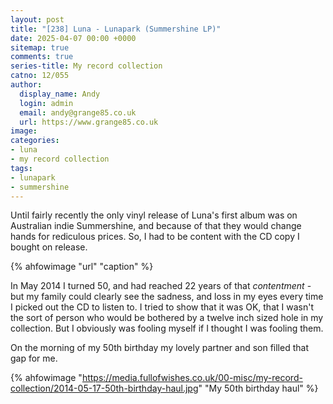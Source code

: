 ```yaml
---
layout: post
title: "[238] Luna - Lunapark (Summershine LP)"
date: 2025-04-07 00:00 +0000
sitemap: true
comments: true
series-title: My record collection
catno: 12/055
author:
  display_name: Andy
  login: admin
  email: andy@grange85.co.uk
  url: https://www.grange85.co.uk
image:
categories:
- luna
- my record collection
tags:
- lunapark
- summershine
---
```

Until fairly recently the only vinyl release of Luna's first album was on Australian indie Summershine, and because of that they would change hands for rediculous prices. So, I had to be content with the CD copy I bought on release.

{% ahfowimage "url" "caption" %}

In May 2014 I turned 50, and had reached 22 years of that _contentment_ - but my family could clearly see the sadness, and loss in my eyes every time I picked out the CD to listen to. I tried to show that it was OK, that I wasn't the sort of person who would be bothered by a twelve inch sized hole in my collection. But I obviously was fooling myself if I thought I was fooling them.

On the morning of my 50th birthday my lovely partner and son filled that gap for me.

{% ahfowimage "https://media.fullofwishes.co.uk/00-misc/my-record-collection/2014-05-17-50th-birthday-haul.jpg" "My 50th birthday haul" %}
